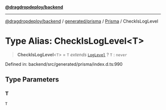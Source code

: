 [**@dragdropdeploy/backend**](../../../../../README.md)

***

[@dragdropdeploy/backend](../../../../../README.md) / [generated/prisma](../../../README.md) / [Prisma](../README.md) / CheckIsLogLevel

# Type Alias: CheckIsLogLevel\<T\>

> **CheckIsLogLevel**\<`T`\> = `T` *extends* [`LogLevel`](LogLevel.md) ? `T` : `never`

Defined in: backend/src/generated/prisma/index.d.ts:990

## Type Parameters

### T

`T`
